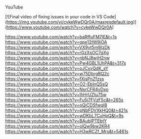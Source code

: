 YouTube


[![Final video of fixing issues in your code in VS Code]
(https://img.youtube.com/vi/cvkeWwDQr0A/maxresdefault.jpg)]
(https://www.youtube.com/watch?v=cvkeWwDQr0A)


https://www.youtube.com/watch?v=baRffuFM7lE&t=1s
https://www.youtube.com/watch?v=qpe12tW9iOA
https://www.youtube.com/watch?v=VX9yt5mWzDk
https://www.youtube.com/watch?v=rGzXsOC7qXg
https://www.youtube.com/watch?v=nbNJ8wjH2nw
https://www.youtube.com/watch?v=Pw4GBL1UhPA&t=317s
https://www.youtube.com/watch?v=oJCxvQdK_sY
https://www.youtube.com/watch?v=w75DbrgBQ2c
https://www.youtube.com/watch?v=fXisPnZfzss
https://www.youtube.com/watch?v=O2-EbInQ5sQ
https://www.youtube.com/watch?v=NsrCFR4vDxo
https://www.youtube.com/watch?v=IhHrUZtu75w
https://www.youtube.com/watch?v=Fu5j7FVzF5c&t=265s
https://www.youtube.com/watch?v=oQiCDSfwqI8
https://www.youtube.com/watch?v=pNbFDVXkHQ0&t=421s
https://www.youtube.com/watch?v=wDKbL7CuHpQ&t=9s
https://www.youtube.com/watch?v=BAubIPTEbtY
https://www.youtube.com/watch?v=olQw9bw2KR4
https://www.youtube.com/watch?v=H3wRCZf_Mrs&t=5461s

